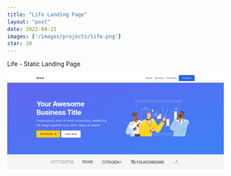 ```yaml
---
title: "Life Landing Page"
layout: "post"
date: 2022-04-21
images: ['/images/projects/life.png']
star: 10
---
```


Life - Static Landing Page

![Preview](/images/projects/life.png)